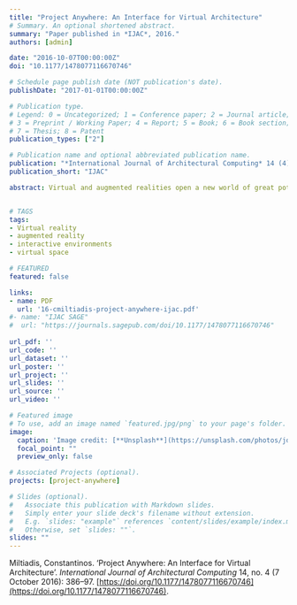 ```yaml
---
title: "Project Anywhere: An Interface for Virtual Architecture"
# Summary. An optional shortened abstract.
summary: "Paper published in *IJAC*, 2016."
authors: [admin]

date: "2016-10-07T00:00:00Z"
doi: "10.1177/1478077116670746"

# Schedule page publish date (NOT publication's date).
publishDate: "2017-01-01T00:00:00Z"

# Publication type.
# Legend: 0 = Uncategorized; 1 = Conference paper; 2 = Journal article;
# 3 = Preprint / Working Paper; 4 = Report; 5 = Book; 6 = Book section;
# 7 = Thesis; 8 = Patent
publication_types: ["2"]

# Publication name and optional abbreviated publication name.
publication: "*International Journal of Architectural Computing* 14 (4)"
publication_short: "IJAC"

abstract: Virtual and augmented realities open a new world of great potential for spatial research and experimentation by allowing new forms of unbuilt sensible architectural space. This article starts with a sketch of the current context in virtual reality and continues by outlining the development and structure of the research ‘project Anywhere’. The project is an easily deployable, wireless, multi-user, augmented reality app system that offers full body immersion through body, head and hands tracking. It can host multiple concurrent users, able to move freely in the virtual space, by moving in the real and also perform actions through a gesture interface to affect their shared environment. In conclusion, we describe the inherent properties of such a space, which we propose as a novel spatio-temporal medium for architecture that suggests an enriched notion of space for exploration and experimentation, through an example of a potential application.


# TAGS 
tags:
- Virtual reality
- augmented reality
- interactive environments 
- virtual space

# FEATURED
featured: false

links:
- name: PDF
  url: '16-cmiltiadis-project-anywhere-ijac.pdf'
#- name: "IJAC SAGE"
#  url: "https://journals.sagepub.com/doi/10.1177/1478077116670746"
  
url_pdf: ''
url_code: ''
url_dataset: ''
url_poster: ''
url_project: ''
url_slides: ''
url_source: ''
url_video: ''

# Featured image
# To use, add an image named `featured.jpg/png` to your page's folder. 
image:
  caption: 'Image credit: [**Unsplash**](https://unsplash.com/photos/jdD8gXaTZsc)'
  focal_point: ""
  preview_only: false

# Associated Projects (optional).
projects: [project-anywhere]

# Slides (optional).
#   Associate this publication with Markdown slides.
#   Simply enter your slide deck's filename without extension.
#   E.g. `slides: "example"` references `content/slides/example/index.md`.
#   Otherwise, set `slides: ""`.
slides: ""
---
```


Miltiadis, Constantinos. ‘Project Anywhere: An Interface for Virtual Architecture’. _International Journal of Architectural Computing_ 14, no. 4 (7 October 2016): 386–97. [https://doi.org/10.1177/1478077116670746](https://doi.org/10.1177/1478077116670746).
